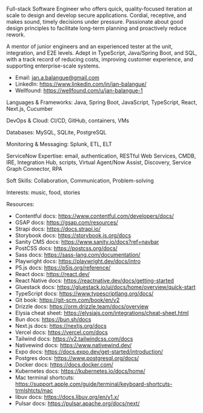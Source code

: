 Full-stack Software Engineer who offers quick, quality-focused iteration at scale to design and develop secure applications. Cordial, receptive, and makes sound, timely decisions under pressure. Passionate about good design principles to facilitate long-term planning and proactively reduce rework. 

A mentor of junior engineers and an experienced tester at the unit, integration, and E2E levels. Adept in TypeScript, Java/Spring Boot, and SQL, with a track record of reducing costs, improving customer experience, and supporting enterprise-scale systems.

* Email: <jan.a.balangue@gmail.com>
* LinkedIn: <https://www.linkedin.com/in/jan-balangue/>
* Wellfound: <https://wellfound.com/u/jan-balangue-1>

Languages & Frameworks: Java, Spring Boot, JavaScript, TypeScript, React, Next.js, Cucumber

DevOps & Cloud: CI/CD, GitHub, containers, VMs

Databases: MySQL, SQLite, PostgreSQL

Monitoring & Messaging: Splunk, ETL, ELT

ServiceNow Expertise: email, authentication, RESTful Web Services, CMDB, IRE, Integration Hub, scripts, Virtual Agent/Now Assist, Discovery, Service Graph Connector, RPA

Soft Skills: Collaboration, Communication, Problem-solving

Interests: music, food, stories

Resources:
- Contentful docs: https://www.contentful.com/developers/docs/
- GSAP docs: https://gsap.com/resources/
- Strapi docs: https://docs.strapi.io/
- Storybook docs: https://storybook.js.org/docs
- Sanity CMS docs: https://www.sanity.io/docs?ref=navbar
- PostCSS docs: https://postcss.org/docs/
- Sass docs: https://sass-lang.com/documentation/
- Playwright docs: https://playwright.dev/docs/intro
- P5.js docs: https://p5js.org/reference/
- React docs: https://react.dev/
- React Native docs: https://reactnative.dev/docs/getting-started
- Gluestack docs: https://gluestack.io/ui/docs/home/overview/quick-start
- TypeScript docs: https://www.typescriptlang.org/docs/
- Git book: https://git-scm.com/book/en/v2
- Drizzle docs: https://orm.drizzle.team/docs/overview
- Elysia cheat sheet: https://elysiajs.com/integrations/cheat-sheet.html
- Bun docs: https://bun.sh/docs
- Next.js docs: https://nextjs.org/docs
- Vercel docs: https://vercel.com/docs
- Tailwind docs: https://v2.tailwindcss.com/docs
- Nativewind docs: https://www.nativewind.dev/
- Expo docs: https://docs.expo.dev/get-started/introduction/
- Postgres docs: https://www.postgresql.org/docs/
- Docker docs: https://docs.docker.com/
- Kubernetes docs: https://kubernetes.io/docs/home/
- Mac terminal shortcuts: https://support.apple.com/guide/terminal/keyboard-shortcuts-trmlshtcts/mac
- libuv docs: https://docs.libuv.org/en/v1.x/
- Pulsar docs: https://pulsar.apache.org/docs/next/
